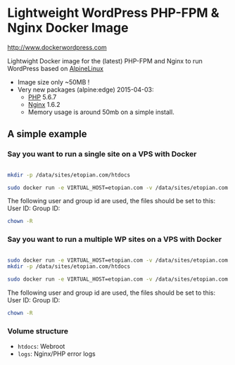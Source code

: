 # Lightweight WordPress PHP-FPM & Nginx Docker Image

http://www.dockerwordpress.com

Lightwight Docker image for the (latest) PHP-FPM and Nginx to run WordPress based on [AlpineLinux](http://alpinelinux.org)

* Image size only ~50MB !
* Very new packages (alpine:edge) 2015-04-03:
  * [PHP](http://pkgs.alpinelinux.org/package/main/x86/php) 5.6.7
  * [Nginx](http://pkgs.alpinelinux.org/package/main/x86/nginx) 1.6.2
  * Memory usage is around 50mb on a simple install.
  
  
## A simple example
### Say you want to run a single site on a VPS with Docker

```bash

mkdir -p /data/sites/etopian.com/htdocs

sudo docker run -e VIRTUAL_HOST=etopian.com -v /data/sites/etopian.com:/DATA -p 80:80 etopian/alpine-nginx-wordpress

```
The following user and group id are used, the files should be set to this:
User ID: 
Group ID: 

```bash
chown -R 
```

### Say you want to run a multiple WP sites on a VPS with Docker

```bash

sudo docker run -e VIRTUAL_HOST=etopian.com -v /data/sites/etopian.com:/DATA -p 80:80 etopian/nginx-proxy
mkdir -p /data/sites/etopian.com/htdocs

sudo docker run -e VIRTUAL_HOST=etopian.com -v /data/sites/etopian.com:/DATA -p 80 etopian/alpine-nginx-wordpress

```
The following user and group id are used, the files should be set to this:
User ID: 
Group ID: 

```bash
chown -R 
```



### Volume structure

* `htdocs`: Webroot
* `logs`: Nginx/PHP error logs
